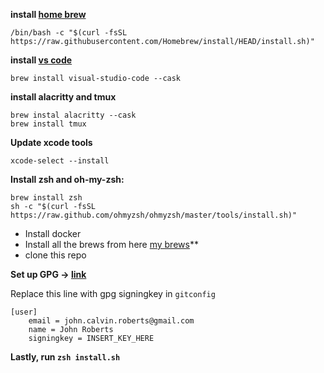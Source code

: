 **install [home brew](https://brew.sh/)**

```
/bin/bash -c "$(curl -fsSL https://raw.githubusercontent.com/Homebrew/install/HEAD/install.sh)"
```

**install [vs code](https://code.visualstudio.com/download)**
```
brew install visual-studio-code --cask
```

**install alacritty and tmux**
```
brew instal alacritty --cask
brew install tmux
```

**Update xcode tools**
```
xcode-select --install
```

**Install zsh and oh-my-zsh:**
```
brew install zsh
sh -c "$(curl -fsSL https://raw.github.com/ohmyzsh/ohmyzsh/master/tools/install.sh)"
```

* Install docker
* Install all the brews from here [my brews](https://johnny.sh/notes/brews-i-installed/)**
* clone this repo

**Set up GPG -> [link](https://blog.nemit.fi/verify-your-github-commits-2fb42bff6048)**

Replace this line with gpg signingkey in `gitconfig`

```
[user]
	email = john.calvin.roberts@gmail.com
	name = John Roberts
	signingkey = INSERT_KEY_HERE
```


**Lastly, run `zsh install.sh`**

